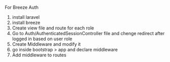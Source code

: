 For Breeze Auth
1. install laravel
2. install breeze
3. Create view file and route for each role
4. Go to Auth/AuthenticatedSessionController file and chenge redirect after logged in based on user role
5. Create Middleware and modify it
6. go inside bootstrap > app and declare middleware
7. Add middleware to routes
